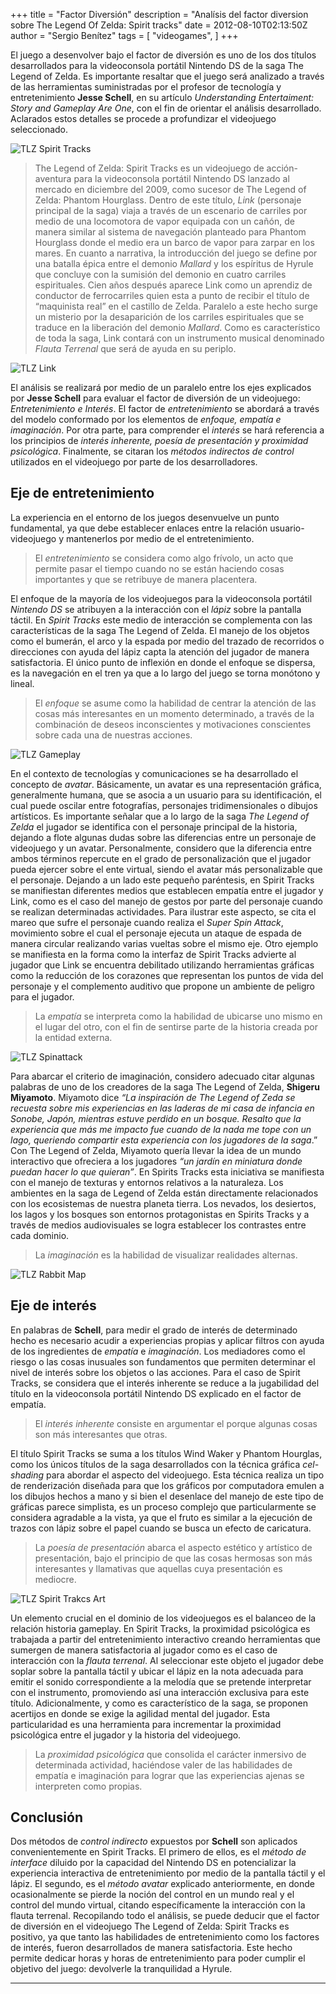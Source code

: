 +++
title = "Factor Diversión"
description = "Analísis del factor diversion sobre The Legend Of Zelda: Spirit tracks"
date = 2012-08-10T02:13:50Z
author = "Sergio Benítez"
tags = [
    "videogames",
]
+++

El juego a desenvolver bajo el factor de diversión es uno de los dos títulos desarrollados para la videoconsola portátil Nintendo DS de la saga The Legend of Zelda. Es importante resaltar que el juego será analizado a través de las herramientas suministradas por el profesor de tecnología y entretenimiento __Jesse Schell__, en su artículo _Understanding Entertaiment: Story and Gameplay Are One_, con el fin de orientar el análisis desarrollado. Aclarados estos detalles se procede a profundizar el videojuego seleccionado.

![TLZ Spirit Tracks](../../images/funtlz/01-funtlz.png)

> The Legend of Zelda: Spirit Tracks es un videojuego de acción-aventura para la videoconsola portátil Nintendo DS lanzado al mercado en diciembre del 2009, como sucesor de The Legend of Zelda: Phantom Hourglass. Dentro de este título, _Link_ (personaje principal de la saga) viaja a través de un escenario de carriles por medio de una locomotora de vapor equipada con un cañón, de manera similar al sistema de navegación planteado para Phantom Hourglass donde el medio era un barco de vapor para zarpar en los mares. En cuanto a narrativa, la introducción del juego se define por una batalla épica entre el demonio _Mallard_ y los espíritus de Hyrule que concluye con la sumisión del demonio en cuatro carriles espirituales. Cien años después aparece Link como un aprendiz de conductor de ferrocarriles quien esta a punto de recibir el título de “maquinista real” en el castillo de Zelda. Paralelo a este hecho surge un misterio por la desaparición de los carriles espirituales que se traduce en la liberación del demonio _Mallard_. Como es característico de toda la saga, Link contará con un instrumento musical denominado _Flauta Terrenal_ que será de ayuda en su periplo.

![TLZ Link](../../images/funtlz/02-funtlz.jpg)

El análisis se realizará por medio de un paralelo entre los ejes explicados por __Jesse Schell__ para evaluar el factor de diversión de un videojuego: _Entretenimiento e Interés_. El factor de _entretenimiento_ se abordará a través del modelo conformado por los elementos de _enfoque, empatía e imaginación_. Por otra parte, para comprender el _interés_ se hará referencia a los principios de _interés inherente, poesía de presentación y proximidad psicológica_. Finalmente, se citaran los _métodos indirectos de control_ utilizados en el videojuego por parte de los desarrolladores.

## Eje de entretenimiento

La experiencia en el entorno de los juegos desenvuelve un punto fundamental, ya que debe establecer enlaces entre la relación usuario-videojuego y mantenerlos por medio de el entretenimiento.

> El _entretenimiento_ se considera como algo frívolo, un acto que permite pasar el tiempo cuando no se están haciendo cosas importantes y que se retribuye de manera placentera.

El enfoque de la mayoría de los videojuegos para la videoconsola portátil _Nintendo DS_ se atribuyen a la interacción con el _lápiz_ sobre la pantalla táctil. En _Spirit Tracks_ este medio de interacción se complementa con las características de la saga The Legend of Zelda. El manejo de los objetos como el bumerán, el arco y la espada por medio del trazado de recorridos o direcciones con ayuda del lápiz capta la atención del jugador de manera satisfactoria. El único punto de inflexión en donde el enfoque se dispersa, es la navegación en el tren ya que a lo largo del juego se torna monótono y lineal.

> El _enfoque_ se asume como la habilidad de centrar la atención de las cosas más interesantes en un momento determinado, a través de la combinación de deseos inconscientes y motivaciones conscientes sobre cada una de nuestras acciones.

![TLZ Gameplay](https://dsmedia.ign.com/ds/image/article/104/1048825/the-legend-of-zelda-spirit-tracks-20091124100218012.jpg)

En el contexto de tecnologías y comunicaciones se ha desarrollado el concepto de _avatar_. Básicamente, un avatar es una representación gráfica, generalmente humana, que se asocia a un usuario para su identificación, el cual puede oscilar entre fotografías, personajes tridimensionales o dibujos artísticos. Es importante señalar que a lo largo de la saga _The Legend of Zelda_ el jugador se identifica con el personaje principal de la historia, dejando a flote algunas dudas sobre las diferencias entre un personaje de videojuego y un avatar. Personalmente, considero que la diferencia entre ambos términos repercute en el grado de personalización que el jugador pueda ejercer sobre el ente virtual, siendo el avatar más personalizable que el personaje. Dejando a un lado este pequeño paréntesis, en Spirit Tracks se manifiestan diferentes medios que establecen empatía entre el jugador y Link, como es el caso del manejo de gestos por parte del personaje cuando se realizan determinadas actividades. Para ilustrar este aspecto, se cita el mareo que sufre el personaje cuando realiza el _Super Spin Attack_, movimiento sobre el cual el personaje ejecuta un ataque de espada de manera circular realizando varias vueltas sobre el mismo eje. Otro ejemplo se manifiesta en la forma como la interfaz de Spirit Tracks advierte al jugador que Link se encuentra debilitado utilizando herramientas gráficas como la reducción de los corazones que representan los puntos de vida del personaje y el complemento auditivo que propone un ambiente de peligro para el jugador.

> La _empatía_ se interpreta como la habilidad de ubicarse uno mismo en el lugar del otro, con el fin de sentirse parte de la historia creada por la entidad externa.

![TLZ Spinattack](https://img12.deviantart.net/4986/i/2012/116/b/b/link_spirit_tracks_vector_by_verbotenbadger-d4xoskz.png)

Para abarcar el criterio de imaginación, considero adecuado citar algunas palabras de uno de los creadores de la saga The Legend of Zelda, __Shigeru Miyamoto__. Miyamoto dice _“La inspiración de The Legend of Zeda se recuesta sobre mis experiencias en las laderas de mi casa de infancia en Sonobe, Japón, mientras estuve perdido en un bosque. Resalto que la experiencia que más me impacto fue cuando de la nada me tope con un lago, queriendo compartir esta experiencia con los jugadores de la saga_.” Con The Legend of Zelda, Miyamoto quería llevar la idea de un mundo interactivo que ofreciera a los jugadores _“un jardín en miniatura donde puedan hacer lo que quieran”_. En Spirits Tracks esta iniciativa se manifiesta con el manejo de texturas y entornos relativos a la naturaleza. Los ambientes en la saga de Legend of Zelda están directamente relacionados con los ecosistemas de nuestra planeta tierra. Los nevados, los desiertos, los lagos y los bosques son entornos protagonistas en Spirits Tracks y a través de medios audiovisuales se logra establecer los contrastes entre cada dominio.

> La _imaginación_ es la habilidad de visualizar realidades alternas.

![TLZ Rabbit Map](https://www.zeldadungeon.net/wiki/images/8/89/Firerealmbunniesmap.jpg)

## Eje de interés

En palabras de __Schell__, para medir el grado de interés de determinado hecho es necesario acudir a experiencias propias y aplicar filtros con ayuda de los ingredientes de _empatía_ e _imaginación_. Los mediadores como el riesgo o las cosas inusuales son fundamentos que permiten determinar el nivel de interés sobre los objetos o las acciones. Para el caso de Spirit Tracks, se considera que el interés inherente se reduce a la jugabilidad del título en la videoconsola portátil Nintendo DS explicado en el factor de empatía.

> El _interés inherente_ consiste en argumentar el porque algunas cosas son más interesantes que otras.

El título Spirit Tracks se suma a los títulos Wind Waker y Phantom Hourglas, como los únicos títulos de la saga desarrollados con la técnica gráfica _cel-shading_ para abordar el aspecto del videojuego. Esta técnica realiza un tipo de renderización diseñada para que los gráficos por computadora emulen a los dibujos hechos a mano y si bien el desenlace del manejo de este tipo de gráficas parece simplista, es un proceso complejo que particularmente se considera agradable a la vista, ya que el fruto es similar a la ejecución de trazos con lápiz sobre el papel cuando se busca un efecto de caricatura.

> La _poesía de presentación_ abarca el aspecto estético y artístico de presentación, bajo el principio de que las cosas hermosas son más interesantes y llamativas que aquellas cuya presentación es mediocre.

![TLZ Spirit Trakcs Art](https://www.zeldadungeon.net/wp-content/uploads/2013/05/Spirit-Tracks-Train.jpg)

Un elemento crucial en el dominio de los videojuegos es el balanceo de la relación historia gameplay. En Spirit Tracks, la proximidad psicológica es trabajada a partir del entretenimiento interactivo creando herramientas que sumergen de manera satisfactoria al jugador como es el caso de interacción con la _flauta terrenal_. Al seleccionar este objeto el jugador debe soplar sobre la pantalla táctil y ubicar el lápiz en la nota adecuada para emitir el sonido correspondiente a la melodía que se pretende interpretar con el instrumento, promoviendo así una interacción exclusiva para este título. Adicionalmente, y como es característico de la saga, se proponen acertijos en donde se exige la agilidad mental del jugador. Esta particularidad es una herramienta para incrementar la proximidad psicológica entre el jugador y la historia del videojuego.

> La _proximidad psicológica_ que consolida el carácter inmersivo de determinada actividad, haciéndose valer de las habilidades de empatía e imaginación para lograr que las experiencias ajenas se interpreten como propias.

## Conclusión

Dos métodos de _control indirecto_ expuestos por __Schell__ son aplicados convenientemente en Spirit Tracks. El primero de ellos, es el _método de interface_ diluido por la capacidad del Nintendo DS en potencializar la experiencia interactiva de entretenimiento por medio de la pantalla táctil y el lápiz. El segundo, es el _método avatar_ explicado anteriormente, en donde ocasionalmente se pierde la noción del control en un mundo real y el control del mundo virtual, citando específicamente la interacción con la flauta terrenal. Recopilando todo el análisis, se puede deducir que el factor de diversión en el videojuego The Legend of Zelda: Spirit Tracks es positivo, ya que tanto las habilidades de entretenimiento como los factores de interés, fueron desarrollados de manera satisfactoria. Este hecho permite dedicar horas y horas de entretenimiento para poder cumplir el objetivo del juego: devolverle la tranquilidad a Hyrule.

* * *
